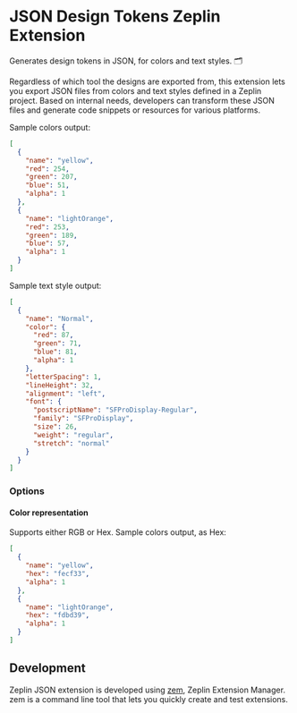 # JSON Design Tokens Zeplin Extension

Generates design tokens in JSON, for colors and text styles. 🗂

Regardless of which tool the designs are exported from, this extension lets you export JSON files from colors and text styles defined in a Zeplin project. Based on internal needs, developers can transform these JSON files and generate code snippets or resources for various platforms.

Sample colors output:
```json
[
  {
    "name": "yellow",
    "red": 254,
    "green": 207,
    "blue": 51,
    "alpha": 1
  },
  {
    "name": "lightOrange",
    "red": 253,
    "green": 189,
    "blue": 57,
    "alpha": 1
  }
]
```

Sample text style output:
```json
[
  {
    "name": "Normal",
    "color": {
      "red": 87,
      "green": 71,
      "blue": 81,
      "alpha": 1
    },
    "letterSpacing": 1,
    "lineHeight": 32,
    "alignment": "left",
    "font": {
      "postscriptName": "SFProDisplay-Regular",
      "family": "SFProDisplay",
      "size": 26,
      "weight": "regular",
      "stretch": "normal"
    }
  }
]
```

### Options

#### Color representation

Supports either RGB or Hex. Sample colors output, as Hex:
```json
[
  {
    "name": "yellow",
    "hex": "fecf33",
    "alpha": 1
  },
  {
    "name": "lightOrange",
    "hex": "fdbd39",
    "alpha": 1
  }
]
```

## Development

Zeplin JSON extension is developed using [zem](https://github.com/zeplin/zem), Zeplin Extension Manager. zem is a command line tool that lets you quickly create and test extensions.
